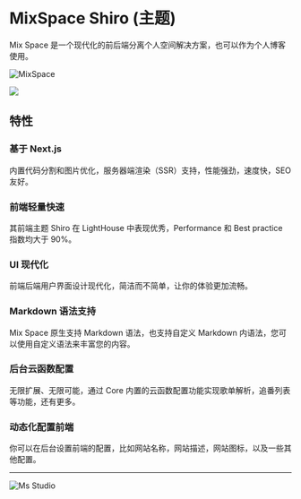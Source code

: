 # MixSpace Shiro (主题)

Mix Space 是一个现代化的前后端分离个人空间解决方案，也可以作为个人博客使用。

![MixSpace](https://file.lifebus.top/imgs/mx-space_cover.png)

![](https://img.shields.io/badge/%E6%96%B0%E7%96%86%E8%90%8C%E6%A3%AE%E8%BD%AF%E4%BB%B6%E5%BC%80%E5%8F%91%E5%B7%A5%E4%BD%9C%E5%AE%A4-%E6%8F%90%E4%BE%9B%E6%8A%80%E6%9C%AF%E6%94%AF%E6%8C%81-blue)

## 特性

### 基于 Next.js

内置代码分割和图片优化，服务器端渲染（SSR）支持，性能强劲，速度快，SEO 友好。

### 前端轻量快速

其前端主题 Shiro 在 LightHouse 中表现优秀，Performance 和 Best practice 指数均大于 90%。

### UI 现代化

前端后端用户界面设计现代化，简洁而不简单，让你的体验更加流畅。

### Markdown 语法支持

Mix Space 原生支持 Markdown 语法，也支持自定义 Markdown 内语法，您可以使用自定义语法来丰富您的内容。

### 后台云函数配置

无限扩展、无限可能，通过 Core 内置的云函数配置功能实现歌单解析，追番列表等功能，还有更多。

### 动态化配置前端

你可以在后台设置前端的配置，比如网站名称，网站描述，网站图标，以及一些其他配置。

---

![Ms Studio](https://file.lifebus.top/imgs/ms_blank_001.png)

